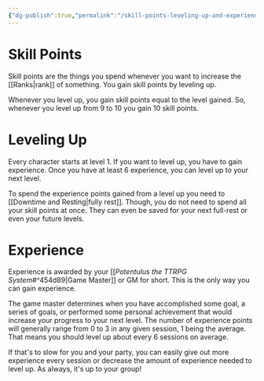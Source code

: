 ```yaml
---
{"dg-publish":true,"permalink":"/skill-points-leveling-up-and-experience/"}
---
```


# Skill Points
Skill points are the things you spend whenever you want to increase the [[Ranks\|rank]] of something. You gain skill points by leveling up.

Whenever you level up, you gain skill points equal to the level gained. So, whenever you level up from 9 to 10 you gain 10 skill points.

# Leveling Up
Every character starts at level 1. If you want to level up, you have to gain experience. Once you have at least 6 experience, you can level up to your next level.

To spend the experience points gained from a level up you need to [[Downtime and Resting\|fully rest]]. Though, you do not need to spend all your skill points at once. They can even be saved for your next full-rest or even your future levels.

# Experience
Experience is awarded by your [[_Potentulus the TTRPG System_#^454d89\|Game Master]] or GM for short. This is the only way you can gain experience.

The game master determines when you have accomplished some goal, a series of goals, or performed some personal achievement that would increase your progress to your next level. The number of experience points will generally range from 0 to 3 in any given session, 1 being the average. That means you should level up about every 6 sessions on average.

If that's to slow for you and your party, you can easily give out more experience every session or decrease the amount of experience needed to level up. As always, it's up to your group!